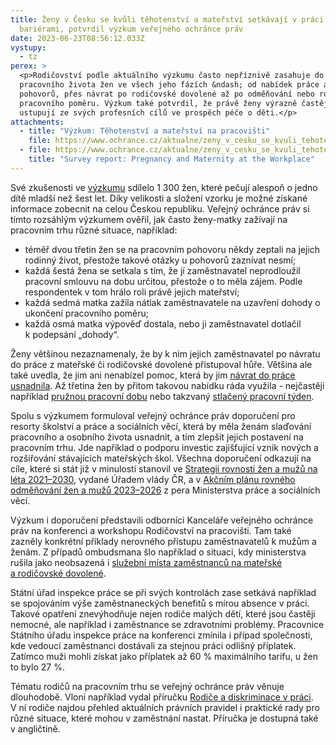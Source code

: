 ```yaml
---
title: Ženy v Česku se kvůli těhotenství a mateřství setkávají v práci s mnohými
  bariérami, potvrdil výzkum veřejného ochránce práv
date: 2023-06-23T08:56:12.033Z
vystupy:
  - tz
perex: >
  <p>Rodičovství podle aktuálního výzkumu často nepříznivě zasahuje do
  pracovního života žen ve všech jeho fázích &ndash; od nabídek práce a
  pohovorů, přes návrat po rodičovské dovolené až po odměňování nebo rozvázání
  pracovního poměru. Výzkum také potvrdil, že právě ženy výrazně častěji
  ustupují ze svých profesních cílů ve prospěch péče o děti.</p>
attachments:
  - title: "Výzkum: Těhotenství a mateřství na pracovišti"
    file: https://www.ochrance.cz/aktualne/zeny_v_cesku_se_kvuli_tehotenstvi_a_materstvi_setkavaji_v_praci_s_mnohymi_barierami_potvrdil_vyzkum_verejneho_ochrance_prav/vyzkumna_zprava_tehotenstvi_a_materstvi_na_pracovisti.pdf
  - file: https://www.ochrance.cz/aktualne/zeny_v_cesku_se_kvuli_tehotenstvi_a_materstvi_setkavaji_v_praci_s_mnohymi_barierami_potvrdil_vyzkum_verejneho_ochrance_prav/survey_report_pregnancy_and_maternity_at_the_workplace.pdf
    title: "Survey report: Pregnancy and Maternity at the Workplace"
---
```

<p>Své zkušenosti ve <a href="https://www.ochrance.cz/uploads-import/ESO/30-2023-DIS_M%C5%A0-final.pdf">výzkumu</a> sdílelo 1&nbsp;300 žen,<strong> </strong>které pečují alespoň o jedno dítě mladší než šest let. Díky velikosti a složení vzorku je možné získané informace zobecnit na celou Českou republiku. Veřejný ochránce práv si tímto rozsáhlým výzkumem ověřil, jak často ženy-matky zažívají na pracovním trhu různé situace, například:&nbsp;</p>

<ul>
	<li>téměř dvou třetin žen se na pracovním pohovoru někdy zeptali na jejich rodinný život, přestože takové otázky u pohovorů zaznívat nesmí;</li>
	<li>každá šestá žena se setkala s&nbsp;tím, že jí zaměstnavatel neprodloužil pracovní smlouvu na dobu určitou, přestože o to měla zájem. Podle respondentek v&nbsp;tom hrálo roli právě jejich mateřství;</li>
	<li>každá sedmá matka zažila&nbsp;nátlak zaměstnavatele na uzavření dohody o ukončení pracovního poměru;</li>
	<li>každá osmá matka výpověď dostala, nebo ji zaměstnavatel dotlačil k&nbsp;podepsání &bdquo;dohody&ldquo;.</li>
</ul>

<p>Ženy většinou nezaznamenaly, že by k nim jejich zaměstnavatel po návratu do práce z mateřské či rodičovské dovolené přistupoval hůře. Většina ale také uvedla, že jim ani nenabízel pomoc, která by jim <a href="http://materskarodicovska.cz/">návrat do práce usnadnila</a>. Až třetina žen by přitom takovou nabídku ráda využila - nejčastěji například <a href="http://materskarodicovska.cz/cz/pruzna-pracovni-doba-zamestnanec">pružnou pracovní dobu</a> nebo takzvaný <a href="http://materskarodicovska.cz/cz/stlaceny-pracovni-tyden-zamestnanec">stlačený pracovní týden</a>.</p>

<p>Spolu s&nbsp;výzkumem formuloval veřejný ochránce práv doporučení pro resorty školství a práce a sociálních věcí, která by měla ženám slaďování pracovního a osobního života usnadnit, a tím zlepšit jejich postavení na pracovním trhu. Jde například o podporu investic zajišťující vznik nových a rozšiřování stávajících mateřských škol. Všechna doporučení odkazují na cíle, které si stát již v&nbsp;minulosti stanovil ve <a href="https://www.mzcr.cz/wp-content/uploads/2021/06/Strategie-rovnosti-zen-a-muzu-na-leta-2021-2030.pdf">Strategii rovnosti žen a mužů na léta 2021&ndash;2030</a>, vydané Úřadem vlády ČR, a v <a href="https://www.vlada.cz/assets/ppov/rovne-prilezitosti-zen-a-muzu/Aktuality/Akcni-plan-rovneho-odmenovani-zen-a-muzu20232026.pdf">Akčním plánu rovného odměňování žen a mužů 2023&ndash;2026</a> z pera Ministerstva práce a sociálních věcí.</p>

<p>Výzkum i doporučení představili odborníci&nbsp;Kanceláře veřejného ochránce práv na konferenci a workshopu Rodičovství na pracovišti. Tam také zazněly konkrétní příklady nerovného přístupu zaměstnavatelů k&nbsp;mužům a ženám. Z&nbsp;případů ombudsmana šlo například o situaci, kdy ministerstva rušila jako neobsazená i <a href="https://www.ochrance.cz/aktualne/ombudsman_upozornil_na_diskriminaci_statnich_zamestnancu_kvuli_rodicovstvi/">služební místa zaměstnanců na&nbsp;mateřské a&nbsp;rodičovské dovolené</a>.</p>

<p>Státní úřad inspekce práce se při svých kontrolách zase setkává například se spojováním výše zaměstnaneckých benefitů s&nbsp;mírou absence v&nbsp;práci. Takové opatření znevýhodňuje nejen rodiče malých dětí, které jsou častěji nemocné, ale například i zaměstnance se zdravotními problémy. Pracovnice Státního úřadu inspekce práce na konferenci zmínila i případ společnosti, kde vedoucí zaměstnanci dostávali za stejnou práci odlišný příplatek. Zatímco muži mohli získat jako příplatek až 60 % maximálního tarifu, u žen to bylo 27 %.</p>

<p>Tématu rodičů na pracovním trhu se veřejný ochránce práv věnuje dlouhodobě. Vloni například vydal příručku <a href="https://www.ochrance.cz/dokument/rodicovstvi_a_diskriminace_v_praci/">Rodiče a diskriminace v práci</a>. V&nbsp;ní rodiče najdou přehled aktuálních právních pravidel i praktické rady pro různé situace, které mohou v&nbsp;zaměstnání nastat. Příručka je dostupná také v&nbsp;angličtině.</p>
